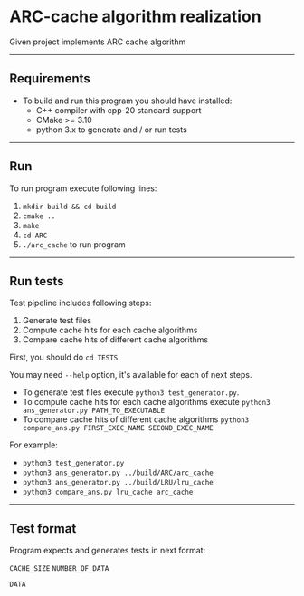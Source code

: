 # ARC-cache algorithm realization

Given project implements ARC cache algorithm

---

## Requirements
- To build and run this program you should have installed:
    - C++ compiler with cpp-20 standard support
    - CMake >= 3.10
    - python 3.x to generate and / or run tests 

---

## Run
To run program execute following lines:

1. `mkdir build && cd build`
2. `cmake ..`
3. `make`
4. `cd ARC`
5. `./arc_cache` to run program

---

## Run tests
Test pipeline includes following steps:
1. Generate test files
2. Compute cache hits for each cache algorithms
3. Compare cache hits of different cache algorithms

First, you should do `cd TESTS`.

You may need `--help` option, it's available for each of next steps.

- To generate test files execute `python3 test_generator.py`.
- To compute cache hits for each cache algorithms execute `python3 ans_generator.py PATH_TO_EXECUTABLE`
- To compare cache hits of different cache algorithms `python3 compare_ans.py FIRST_EXEC_NAME SECOND_EXEC_NAME`

For example:
- `python3 test_generator.py`
- `python3 ans_generator.py ../build/ARC/arc_cache`
- `python3 ans_generator.py ../build/LRU/lru_cache`
- `python3 compare_ans.py lru_cache arc_cache`

---

## Test format
Program expects and generates tests in next format:

`CACHE_SIZE` `NUMBER_OF_DATA` 

`DATA`
